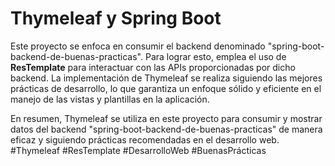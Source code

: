 # Thymeleaf y Spring Boot

Este proyecto se enfoca en consumir el backend denominado "spring-boot-backend-de-buenas-practicas". Para lograr esto, emplea el uso de **ResTemplate** para interactuar con las APIs proporcionadas por dicho backend. La implementación de Thymeleaf se realiza siguiendo las mejores prácticas de desarrollo, lo que garantiza un enfoque sólido y eficiente en el manejo de las vistas y plantillas en la aplicación.

En resumen, Thymeleaf se utiliza en este proyecto para consumir y mostrar datos del backend "spring-boot-backend-de-buenas-practicas" de manera eficaz y siguiendo prácticas recomendadas en el desarrollo web.
#Thymeleaf #ResTemplate #DesarrolloWeb #BuenasPrácticas
